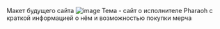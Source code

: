 Макет будущего сайта
![image](https://github.com/user-attachments/assets/0a9a0591-8c7d-4c8b-afb8-08395012d9b2)
Тема - сайт о исполнителе Pharaoh с краткой информацией о нём и возможностью покупки мерча
